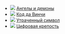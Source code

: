 * ![](/books/thriller/Дэн%20Браун/Ангелы%20и%20демоны.jpg) [Ангелы и демоны](/books/thriller/Дэн%20Браун/Ангелы%20и%20демоны)
* ![](/books/thriller/Дэн%20Браун/Код%20да%20Винчи.jpg) [Код да Винчи](/books/thriller/Дэн%20Браун/Код%20да%20Винчи)
* ![](/books/thriller/Дэн%20Браун/Утраченный%20символ.jpg) [Утраченный символ](/books/thriller/Дэн%20Браун/Утраченный%20символ)
* ![](/books/thriller/Дэн%20Браун/Цифровая%20крепость.jpg) [Цифровая крепость](/books/thriller/Дэн%20Браун/Цифровая%20крепость)
